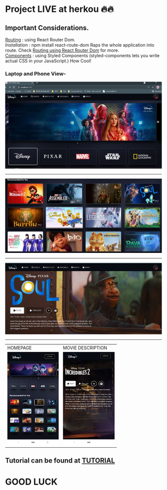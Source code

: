 #  <a herf="https://dinsey-clone-app.herokuapp.com"> Project LIVE at herkou </a> 🔥🔥

## Important Considerations.
<u>Routing</u> : using React Router Dom. <br>
<i>Installation :</i> npm install react-route-dom 
Raps the whole application into route. Check <a href="https://reactrouter.com/native/guides/quick-start">Routing using React Router Dom</a> for more.<br>
<u>Components</u> : using Styled Components (styled-components lets you write actual CSS in your JavaScript.) How Cool!<br>

### Laptop and Phone View-
<img src="https://github.com/ShivamS2201/Disney-Clone-_With-Firebase/blob/main/public/images/disney+.JPG?raw=true" ></img>
<hr><img src="https://github.com/ShivamS2201/Disney-Clone-_With-Firebase/blob/main/public/images/disney+2.JPG?raw=true"></img>
<hr><img src="https://github.com/ShivamS2201/Disney-Clone-_With-Firebase/blob/main/public/images/disney+3.JPG?raw=true"></img>
<hr>



<table>
  <tr>
    <td>HOMEPAGE</td>
     <td>MOVIE DESCRIPTION</td>
  </tr>
  <tr>
    <td><img src="https://github.com/ShivamS2201/Disney-Clone-_With-Firebase/blob/main/public/images/disney+mobile.png?raw=true" height=300px width=auto ></img></td>
    <td><img src="https://github.com/ShivamS2201/Disney-Clone-_With-Firebase/blob/main/public/images/disney+mobile%202.png?raw=true" height=300px width=auto></img></td>
  </tr>
 </table>

## Tutorial can be found at <a href="https://www.youtube.com/watch?v=KPUEvRo5xtY">TUTORIAL</a>
# GOOD LUCK 
